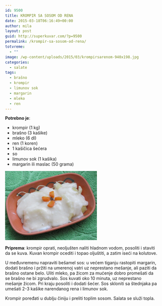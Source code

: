 ```yaml
---
id: 9500
title: KROMPIR SA SOSOM OD RENA
date: 2015-03-18T06:16:49+00:00
author: mila
layout: post
guid: http://superkuvar.com/?p=9500
permalink: /krompir-sa-sosom-od-rena/
totvreme:
  - ""
image: /wp-content/uploads/2015/03/krompirsarenom-940x198.jpg
categories:
  - salate
tags:
  - brašno
  - krompir
  - limunov sok
  - margarin
  - mleko
  - ren
---
```

**Potrebno je**:  
* krompir (1 kg)  
* brašno (3 kašike)  
* mleko (6 dl)  
* ren (1 koren)  
* 1 kašičica šećera  
* so  
* limunov sok (1 kašika)  
* margarin ili maslac (50 grama)

[<img class="alignnone size-medium wp-image-9600" src="/wp-content/uploads/2015/03/krompirsarenom-1024x768.jpg" alt="krompirsarenom" width="300" height="225" />](/wp-content/uploads/2015/03/krompirsarenom-e1430749224481.jpg)

**Priprema**: krompir oprati, neoljušten naliti hladnom vodom, posoliti i staviti da se kuva. Kuvan krompir ocediti i topao oljuštiti, a zatim iseći na kolutove.

U međuvremenu napraviti bešamel sos: u većem tiganju rastopiti margarin, dodati brašno i pržiti na umerenoj vatri uz neprestano mešanje, ali paziti da brašno ostane belo. Uliti mleko, pa žicom za mućenje dobro promešati da se brašno ne bi zgrudvalo. Sos kuvati oko 10 minuta, uz neprestano mešanje žicom. Pri kraju posoliti i dodati šećer. Sos skloniti sa štednjaka pa umešati 2-3 kašike narendanog rena i limunov sok.

Krompir poređati u dublju činiju i preliti toplim sosom. Salata se služi topla.